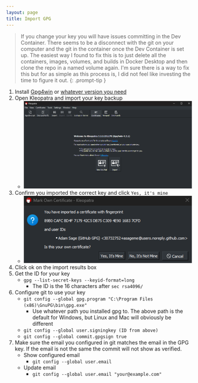 ```yaml
---
layout: page
title: Import GPG
---
```


> If you change your key you will have issues committing in the Dev Container.  There seems to be a disconnect with the git on your computer and the git in the container once the Dev Container is set up.  The easiest way I found to fix this is to just delete all the containers, images, volumes, and builds in Docker Desktop and then clone the repo in a named volume again.  I'm sure there is a way to fix this but for as simple as this process is, I did not feel like investing the time to figure it out.
{: .prompt-tip }

1. Install [Gpg4win](https://gpg4win.org) or [whatever version you need](https://gnupg.org/download)
2. Open Kleopatra and import your key backup
   - ![Kleopatra Import](/assets/img/github/kleopatra-import.png)
3. Confirm you imported the correct key and click `Yes, it's mine`
   - ![Kleopatra Key](/assets/img/github/kleopatra-key.png)
4. Click ok on the import results box
5. Get the ID for your key
   - `gpg --list-secret-keys --keyid-format=long`
     - The ID is the 16 characters after `sec rsa4096/`
6. Configure git to use your key
   - `git config --global gpg.program "C:\Program Files (x86)\GnuPG\bin\gpg.exe"`
     - Use whatever path you installed gpg to.  The above path is the default for Windows, but Linux and Mac will obviously be different
   - `git config --global user.signingkey (ID from above)`
   - `git config --global commit.gpgsign true`
7. Make sure the email you configured in git matches the email in the GPG key. If the email is not the same the commit will not show as verified.
   - Show configured email
     - `git config --global user.email`
   - Update email
     - `git config --global user.email "your@example.com"`
